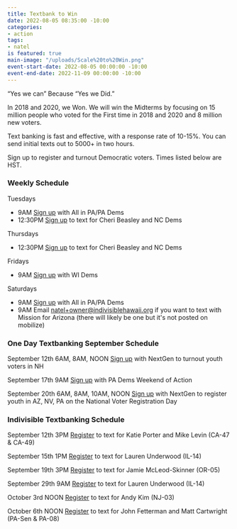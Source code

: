```yaml
---
title: Textbank to Win
date: 2022-08-05 08:35:00 -10:00
categories:
- action
tags:
- natel
is featured: true
main-image: "/uploads/Scale%20to%20Win.png"
event-start-date: 2022-08-05 00:00:00 -10:00
event-end-date: 2022-11-09 00:00:00 -10:00
---
```


“Yes we can” Because “Yes we Did.”

In 2018 and 2020, we Won. We will win the Midterms by focusing on 15 million people who voted for the First time in 2018 and 2020 and 8 million new voters.

Text banking is fast and effective, with a response rate of 10-15%. You can send initial texts out to 5000+ in two hours. 

Sign up to register and turnout Democratic voters. Times listed below are HST.

### Weekly Schedule

Tuesdays 
* 9AM [Sign up](https://www.mobilize.us/allinpa/event/445934/) with All in PA/PA Dems
* 12:30PM [Sign up](https://www.mobilize.us/blueunityin2022/event/491659/) to text for Cheri Beasley and NC Dems

Thursdays
* 12:30PM [Sign up](https://www.mobilize.us/blueunityin2022/event/491659/) to text for Cheri Beasley and NC Dems

Fridays
* 9AM [Sign up](https://www.mobilize.us/wisdems/event/476162/) with WI Dems

Saturdays
* 9AM [Sign up](https://www.mobilize.us/allinpa/event/445934/) with All in PA/PA Dems
* 9AM Email natel+owner@indivisiblehawaii.org if you want to text with Mission for Arizona (there will likely be one but it's not posted on mobilize)

### One Day Textbanking September Schedule

September 12th 6AM, 8AM, NOON [Sign up](https://www.mobilize.us/nextgen/event/499590/) with NextGen to turnout youth voters in NH

September 17th 9AM [Sign up](https://events.democrats.org/event/496294/) with PA Dems Weekend of Action

September 20th 6AM, 8AM, 10AM, NOON [Sign up](https://www.mobilize.us/nextgen/event/493919/) with NextGen to register youth in AZ, NV, PA on the National Voter Registration Day

### Indivisible Textbanking Schedule

September 12th 3PM [Register](https://indivisible.zoom.us/meeting/register/tZEvdeihqj0vGNXIRCcem-4UcKr_SG_sJhht) to text for Katie Porter and Mike Levin (CA-47 & CA-49)

September 15th 1PM [Register](https://indivisible.zoom.us/meeting/register/tZUrf-CupjgjG9AGLkILQtsbezml36s9UEkD) to text for Lauren Underwood (IL-14)

September 19th 3PM [Register](https://indivisible.zoom.us/meeting/register/tZMod-2uqDgrGt1qy6UaNk08XtJqcHBIrJ3D) to text for Jamie McLeod-Skinner (OR-05)

September 29th 9AM [Register](https://indivisible.zoom.us/meeting/register/tZckceGoqT0rGdWVZsveSyA0Z0FOjuooTzQu) to text for Lauren Underwood (IL-14) 

October 3rd NOON [Register](https://indivisible.zoom.us/meeting/register/tZwrdeiprj4iHdEY4g03puFXVT1yzRELmROx) to text for Andy Kim (NJ-03)

October 6th NOON [Register](https://indivisible.zoom.us/meeting/register/tZEpduqspj8iGdBSz2MuSRRhR2HSjs52zMl8) to text for John Fetterman and Matt Cartwright (PA-Sen & PA-08)
